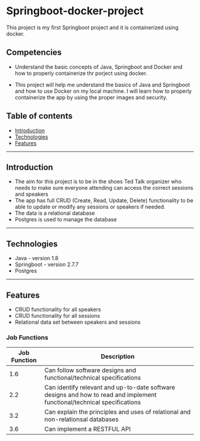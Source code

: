 # Springboot-docker-project

This project is my first Springboot project and it is containerized using docker.

## Competencies

- Understand the basic concepts of Java, Springboot and Docker and how to properly containerize thr porject using docker.

- This project will help me understand the basics of Java and Springboot and how to use Docker on my local machine. I will learn how to properly containerize the app by using the proper images and security.

## Table of contents

- [Introduction](#introduction)
- [Technologies](#technologies)
- [Features](#features)

---

## Introduction

- The aim for this project is to be in the shoes Ted Talk organizer who needs to make sure everyone attending can access the correct sessions and speakers
- The app has full CRUD (Create, Read, Update, Delete) functionality to be able to update or modify any sessions or speakers if needed.
- The data is a relational database
- Postgres is used to manage the database

---

## Technologies

- Java - version 1.8
- Springboot - version 2.7.7
- Postgres

---

## Features

- CRUD functionality for all speakers
- CRUD functionality for all sessions
- Relational data set between speakers and sessions

### Job Functions
| Job Function   | Description    |
| -------------- | -------------- |
| 1.6   | Can follow software designs and functional/technical specifications |
| 2.2   | Can identify relevant and up-to-date software designs and how to read and implement functional/technical specifications |
| 3.2   | Can explain the principles and uses of relational and non-relationsal databases |
| 3.6   | Can implement a RESTFUL API |
